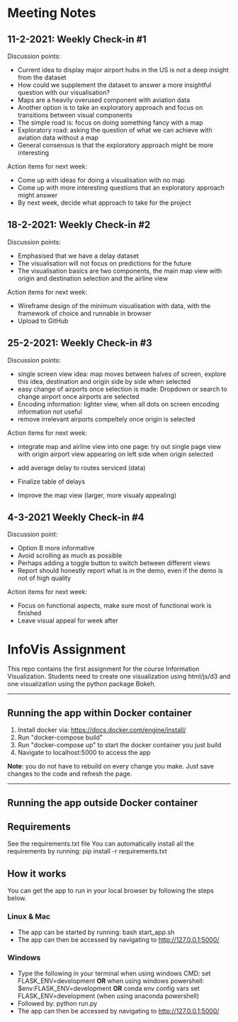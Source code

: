 # Meeting Notes #
## 11-2-2021: Weekly Check-in #1 ##



Discussion points:
- Current idea to display major airport hubs in the US is not a deep insight from the dataset
- How could we supplement the dataset to answer a more insightful question with our visualisation?
- Maps are a heavily overused component with aviation data
- Another option is to take an exploratory approach and focus on transitions between visual components
- The simple road is: focus on doing something fancy with a map
- Exploratory road: asking the question of what we can achieve with aviation data without a map
- General consensus is that the exploratory approach might be more interesting

Action items for next week:
- Come up with ideas for doing a visualisation with no map
- Come up with more interesting questions that an exploratory approach might answer
- By next week, decide what approach to take for the project

## 18-2-2021: Weekly Check-in #2 ##

Discussion points:
- Emphasised that we have a delay dataset
- The visualisation will not focus on predictions for the future
- The visualisation basics are two components, the main map view with origin and destination selection and the airline
view

Action items for next week:
- Wireframe design of the minimum visualisation with data, with the framework of choice and runnable in browser
- Upload to GitHub

## 25-2-2021: Weekly Check-in #3 ##


Discussion points:

- single screen view idea: map moves between halves of screen, explore this idea, destination and origin side by side when selected
- easy change of airports once selection is made: Dropdown or search to change airport once airports are selected
- Encoding information: lighter view, when all dots on screen encoding information not useful
- remove irrelevant airports compeltely once origin is selected


Action items for next week:

- integrate map and airline view into one page:
 try out single page view with origin airport view appearing on left side when origin selected
- add average delay to routes serviced (data)
- Finalize table of delays

- Improve the map view (larger, more visualy appealing)

## 4-3-2021 Weekly Check-in #4 ##

Discussion point: 
- Option B more informative
- Avoid scrolling as much as possible
- Perhaps adding a toggle button to switch between different views
- Report should honestly report what is in the demo, even if the demo is not of high quality

Action items for next week:
- Focus on functional aspects, make sure most of functional work is finished
- Leave visual appeal for week after


# InfoVis Assignment #

This repo contains the first assignment for the course Information Visualization. Students need to create one visualization using html/js/d3 and one visualization using the python package Bokeh.


---

## Running the app within Docker container ##

1) Install docker via: https://docs.docker.com/engine/install/
2) Run "docker-compose build"
3) Run "docker-compose up" to start the docker container you just build
4) Navigate to localhost:5000 to access the app

**Note**: you do not have to rebuild on every change you make. Just save changes to the
code and refresh the page. 

---

## Running the app outside Docker container ##


## Requirements ##

See the requirements.txt file
You can automatically install all the requirements by running: pip install -r requirements.txt

## How it works ##

You can get the app to run in your local browser by following the steps below.

### Linux & Mac ###

* The app can be started by running: bash start_app.sh
* The app can then be accessed by navigating to http://127.0.0.1:5000/

### Windows ###

* Type the following in your terminal when using windows CMD: set FLASK_ENV=development **OR** when using windows powershell: $env:FLASK_ENV=development **OR** conda env config vars set FLASK_ENV=development (when using anaconda powershell)
* Followed by: python run.py
* The app can then be accessed by navigating to http://127.0.0.1:5000/

